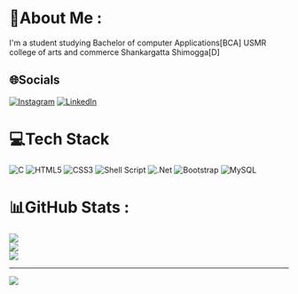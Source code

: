 # 💫About Me :
I'm a student
studying Bachelor of computer Applications[BCA]
USMR college of arts and commerce
Shankargatta Shimogga[D]

## 🌐Socials
[![Instagram](https://img.shields.io/badge/Instagram-%23E4405F.svg?logo=Instagram&logoColor=white)](https://instagram.com/achyuth_b_c) [![LinkedIn](https://img.shields.io/badge/LinkedIn-%230077B5.svg?logo=linkedin&logoColor=white)](https://linkedin.com/in/https://www.linkedin.com/in/achyuth-b-c-00593230a?utm_source=share&utm_campaign=share_via&utm_content=profile&utm_medium=android_app) 

# 💻Tech Stack
![C](https://img.shields.io/badge/c-%2300599C.svg?style=for-the-badge&logo=c&logoColor=white) ![HTML5](https://img.shields.io/badge/html5-%23E34F26.svg?style=for-the-badge&logo=html5&logoColor=white) ![CSS3](https://img.shields.io/badge/css3-%231572B6.svg?style=for-the-badge&logo=css3&logoColor=white) ![Shell Script](https://img.shields.io/badge/shell_script-%23121011.svg?style=for-the-badge&logo=gnu-bash&logoColor=white) ![.Net](https://img.shields.io/badge/.NET-5C2D91?style=for-the-badge&logo=.net&logoColor=white) ![Bootstrap](https://img.shields.io/badge/bootstrap-%23563D7C.svg?style=for-the-badge&logo=bootstrap&logoColor=white) ![MySQL](https://img.shields.io/badge/mysql-%2300f.svg?style=for-the-badge&logo=mysql&logoColor=white)
# 📊GitHub Stats :
![](https://github-readme-stats.vercel.app/api?username=Achyuth-13&theme=radical&hide_border=true&include_all_commits=false&count_private=true)<br/>
![](https://github-readme-streak-stats.herokuapp.com/?user=Achyuth-13&theme=radical&hide_border=true)<br/>
![](https://github-readme-stats.vercel.app/api/top-langs/?username=Achyuth-13&theme=radical&hide_border=true&include_all_commits=false&count_private=true&layout=compact)

---
[![](https://visitcount.itsvg.in/api?id=Achyuth-13&icon=0&color=0)](https://visitcount.itsvg.in)
